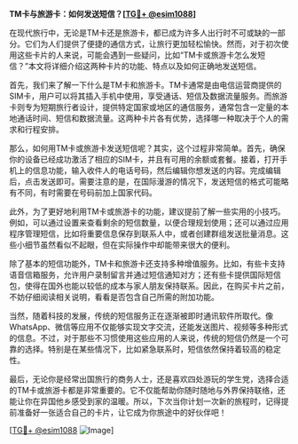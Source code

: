 **TM卡与旅游卡：如何发送短信？[[TG💪+ @esim1088](https://t.me/s/esim1088)]**

在现代旅行中，无论是TM卡还是旅游卡，都已成为许多人出行时不可或缺的一部分。它们为人们提供了便捷的通信方式，让旅行更加轻松愉快。然而，对于初次使用这些卡片的人来说，可能会遇到一些疑问，比如“TM卡或旅游卡怎么发短信？”本文将详细介绍这两种卡片的功能、特点以及如何正确地发送短信。

首先，我们来了解一下什么是TM卡和旅游卡。TM卡通常是由电信运营商提供的SIM卡，用户可以将其插入手机中使用，享受通话、短信及数据流量服务。而旅游卡则专为短期旅行者设计，提供特定国家或地区的通信服务，通常包含一定量的本地通话时间、短信和数据流量。这两种卡片各有优势，选择哪一种取决于个人的需求和行程安排。

那么，如何用TM卡或旅游卡发送短信呢？其实，这个过程非常简单。首先，确保你的设备已经成功激活了相应的SIM卡，并且有可用的余额或套餐。接着，打开手机上的信息功能，输入收件人的电话号码，然后编辑你想发送的内容。完成编辑后，点击发送即可。需要注意的是，在国际漫游的情况下，发送短信的格式可能略有不同，有时需要在号码前加上国家代码。

此外，为了更好地利用TM卡或旅游卡的功能，建议提前了解一些实用的小技巧。例如，可以通过设置来查看剩余的短信数量，以便合理规划使用；还可以通过应用程序管理短信，比如将重要信息保存到联系人中，或者创建群组发送批量消息。这些小细节虽然看似不起眼，但在实际操作中却能带来很大的便利。

除了基本的短信功能外，TM卡和旅游卡还支持多种增值服务。比如，有些卡支持语音信箱服务，允许用户录制留言并通过短信通知对方；还有些卡提供国际短信包，使得在国外也能以较低的成本与家人朋友保持联系。因此，在购买卡片之前，不妨仔细阅读相关说明，看看是否包含自己所需的附加功能。

当然，随着科技的发展，传统的短信服务正在逐渐被即时通讯软件所取代。像WhatsApp、微信等应用不仅能够实现文字交流，还能发送图片、视频等多种形式的信息。不过，对于那些不习惯使用这些应用的人来说，传统的短信仍然是一个可靠的选择。特别是在某些情况下，比如紧急联系时，短信依然保持着较高的稳定性。

最后，无论你是经常出国旅行的商务人士，还是喜欢四处游玩的学生党，选择合适的TM卡或旅游卡都是非常重要的。它不仅能帮助你随时随地与外界保持联络，还能让你在异国他乡感受到家的温暖。所以，下次当你计划一次新的旅程时，记得提前准备好一张适合自己的卡片，让它成为你旅途中的好伙伴吧！

[[TG💪+ @esim1088](https://t.me/s/esim1088) ![Image](https://i.postimg.cc/4NQfJmqS/Snipaste-2025-05-13-00-14-12.png)]